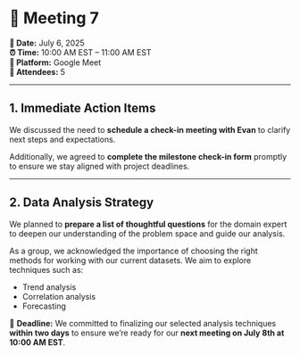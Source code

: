 # 📝 Meeting 7

**📅 Date:** July 6, 2025  
**⏰ Time:** 10:00 AM EST – 11:00 AM EST  
**📍 Platform:** Google Meet  
**👥 Attendees:** 5

---

## 1. Immediate Action Items

We discussed the need to **schedule a check-in meeting with Evan** to clarify
next steps and expectations.

Additionally, we agreed to **complete the milestone check-in form** promptly to
ensure we stay aligned with project deadlines.

---

## 2. Data Analysis Strategy

We planned to **prepare a list of thoughtful questions** for the domain expert
to deepen our understanding of the problem space and guide our analysis.

As a group, we acknowledged the importance of choosing the right methods for
working with our current datasets. We aim to explore techniques such as:

- Trend analysis  
- Correlation analysis  
- Forecasting  

📌 **Deadline:** We committed to finalizing our selected analysis techniques
**within two days** to ensure we’re ready for our
**next meeting on July 8th at 10:00 AM EST**.
